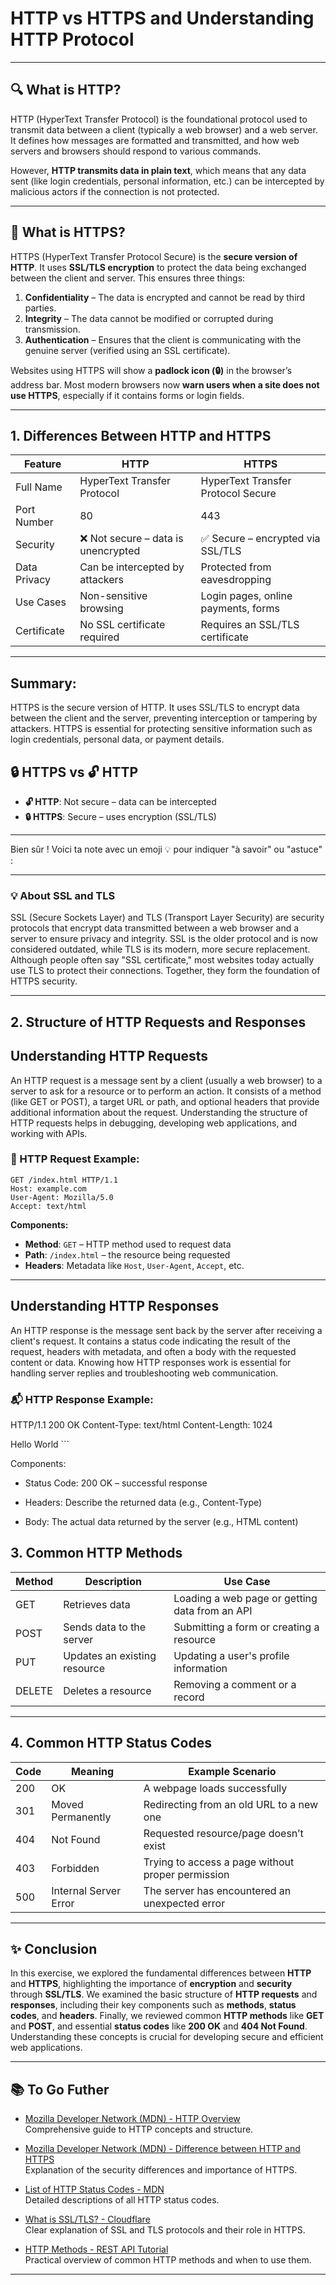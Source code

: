 # HTTP vs HTTPS and Understanding HTTP Protocol

---
## 🔍 What is HTTP?

HTTP (HyperText Transfer Protocol) is the foundational protocol used to transmit data between a client (typically a web browser) and a web server. It defines how messages are formatted and transmitted, and how web servers and browsers should respond to various commands.

However, **HTTP transmits data in plain text**, which means that any data sent (like login credentials, personal information, etc.) can be intercepted by malicious actors if the connection is not protected.

---

## 🔐 What is HTTPS?

HTTPS (HyperText Transfer Protocol Secure) is the **secure version of HTTP**. It uses **SSL/TLS encryption** to protect the data being exchanged between the client and server. This ensures three things:

1. **Confidentiality** – The data is encrypted and cannot be read by third parties.
2. **Integrity** – The data cannot be modified or corrupted during transmission.
3. **Authentication** – Ensures that the client is communicating with the genuine server (verified using an SSL certificate).

Websites using HTTPS will show a **padlock icon (🔒)** in the browser’s address bar. Most modern browsers now **warn users when a site does not use HTTPS**, especially if it contains forms or login fields.

---

## 1. Differences Between HTTP and HTTPS

| Feature             | HTTP                              | HTTPS                                 |
|---------------------|------------------------------------|----------------------------------------|
| Full Name           | HyperText Transfer Protocol        | HyperText Transfer Protocol Secure     |
| Port Number         | 80                                 | 443                                    |
| Security            | ❌ Not secure – data is unencrypted | ✅ Secure – encrypted via SSL/TLS       |
| Data Privacy        | Can be intercepted by attackers    | Protected from eavesdropping           |
| Use Cases           | Non-sensitive browsing             | Login pages, online payments, forms    |
| Certificate         | No SSL certificate required        | Requires an SSL/TLS certificate        |


---
## Summary:

HTTPS is the secure version of HTTP. It uses SSL/TLS to encrypt data between the client and the server, preventing interception or tampering by attackers. HTTPS is essential for protecting sensitive information such as login credentials, personal data, or payment details.

## 🔒 HTTPS vs 🔓 HTTP

- **🔓 HTTP**: Not secure – data can be intercepted
- **🔒 HTTPS**: Secure – uses encryption (SSL/TLS)
---
Bien sûr ! Voici ta note avec un emoji 💡 pour indiquer "à savoir" ou "astuce" :

---

### 💡 About SSL and TLS

SSL (Secure Sockets Layer) and TLS (Transport Layer Security) are security protocols that encrypt data transmitted between a web browser and a server to ensure privacy and integrity. SSL is the older protocol and is now considered outdated, while TLS is its modern, more secure replacement. Although people often say "SSL certificate," most websites today actually use TLS to protect their connections. Together, they form the foundation of HTTPS security.

---


## 2. Structure of HTTP Requests and Responses

## Understanding HTTP Requests

An HTTP request is a message sent by a client (usually a web browser) to a server to ask for a resource or to perform an action. It consists of a method (like GET or POST), a target URL or path, and optional headers that provide additional information about the request. Understanding the structure of HTTP requests helps in debugging, developing web applications, and working with APIs.

### 📨 HTTP Request Example:

```
GET /index.html HTTP/1.1
Host: example.com
User-Agent: Mozilla/5.0
Accept: text/html
```

**Components:**

- **Method**: `GET` – HTTP method used to request data
- **Path**: `/index.html` – the resource being requested
- **Headers**: Metadata like `Host`, `User-Agent`, `Accept`, etc.

---
## Understanding HTTP Responses

An HTTP response is the message sent back by the server after receiving a client's request. It contains a status code indicating the result of the request, headers with metadata, and often a body with the requested content or data. Knowing how HTTP responses work is essential for handling server replies and troubleshooting web communication.

### 📬 HTTP Response Example:

HTTP/1.1 200 OK
Content-Type: text/html
Content-Length: 1024

<html> <body>Hello World</body> </html> ```

Components:

- Status Code: 200 OK – successful response

- Headers: Describe the returned data (e.g., Content-Type)

- Body: The actual data returned by the server (e.g., HTML content)


## 3. Common HTTP Methods

| Method  | Description                      | Use Case                                      |
|---------|----------------------------------|-----------------------------------------------|
| GET     | Retrieves data                   | Loading a web page or getting data from an API |
| POST    | Sends data to the server         | Submitting a form or creating a resource       |
| PUT     | Updates an existing resource     | Updating a user's profile information          |
| DELETE  | Deletes a resource               | Removing a comment or a record                 |

---

## 4. Common HTTP Status Codes

| Code | Meaning                  | Example Scenario                                        |
|------|--------------------------|---------------------------------------------------------|
| 200  | OK                       | A webpage loads successfully                           |
| 301  | Moved Permanently        | Redirecting from an old URL to a new one               |
| 404  | Not Found                | Requested resource/page doesn’t exist                  |
| 403  | Forbidden                | Trying to access a page without proper permission       |
| 500  | Internal Server Error    | The server has encountered an unexpected error         |

---

## ✨ Conclusion

In this exercise, we explored the fundamental differences between **HTTP** and **HTTPS**, highlighting the importance of **encryption** and **security** through **SSL/TLS**. We examined the basic structure of **HTTP requests** and **responses**, including their key components such as **methods**, **status codes**, and **headers**. Finally, we reviewed common **HTTP methods** like **GET** and **POST**, and essential **status codes** like **200 OK** and **404 Not Found**. Understanding these concepts is crucial for developing secure and efficient web applications.

---

## 📚 To Go Futher

- [Mozilla Developer Network (MDN) - HTTP Overview](https://developer.mozilla.org/en-US/docs/Web/HTTP/Overview)  
  Comprehensive guide to HTTP concepts and structure.

- [Mozilla Developer Network (MDN) - Difference between HTTP and HTTPS](https://developer.mozilla.org/en-US/docs/Web/HTTP/HTTPS)  
  Explanation of the security differences and importance of HTTPS.

- [List of HTTP Status Codes - MDN](https://developer.mozilla.org/en-US/docs/Web/HTTP/Status)  
  Detailed descriptions of all HTTP status codes.

- [What is SSL/TLS? - Cloudflare](https://www.cloudflare.com/learning/ssl/what-is-ssl/)  
  Clear explanation of SSL and TLS protocols and their role in HTTPS.

- [HTTP Methods - REST API Tutorial](https://restfulapi.net/http-methods/)  
  Practical overview of common HTTP methods and when to use them.
  
---